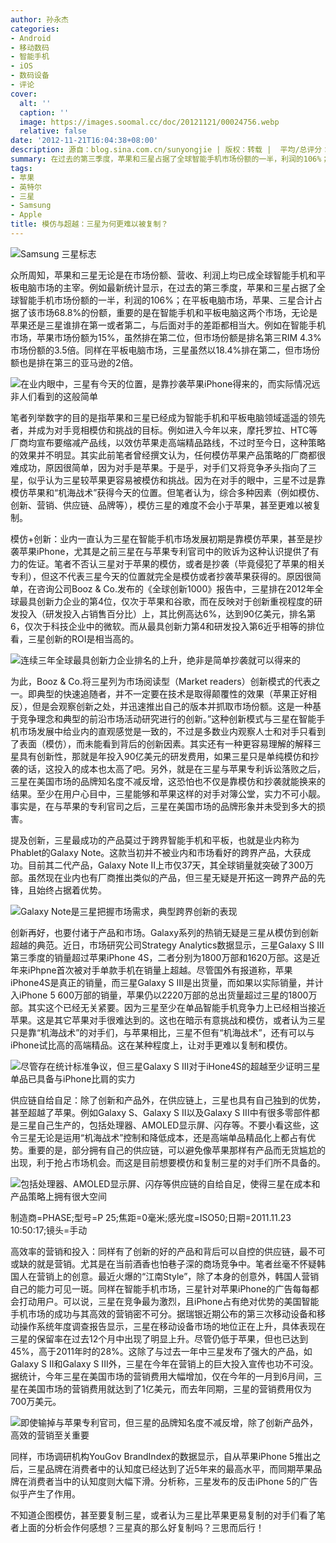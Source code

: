 ```yaml
---
author: 孙永杰
categories:
- Android
- 移动数码
- 智能手机
- iOS
- 数码设备
- 评论
cover:
  alt: ''
  caption: ''
  image: https://images.soomal.cc/doc/20121121/00024756.webp
  relative: false
date: '2012-11-21T16:04:38+08:00'
description: 源自：blog.sina.com.cn/sunyongjie | 版权：转载 |  平均/总评分：07.75/62
summary: 在过去的第三季度，苹果和三星占据了全球智能手机市场份额的一半，利润的106%；在平板电脑市场，苹果、三星合计占据了该市场68.8%的份额，重要的是在智能手机和平板电脑这两个市场，无论是苹果还是三星谁排在第一或者第二，与后面对手的差距都相当大，它们两者已成为全球智能手机和平板电脑市场的主宰。
tags:
- 苹果
- 英特尔
- 三星
- Samsung
- Apple
title: 模仿与超越：三星为何更难以被复制？
---
```


![Samsung 三星标志](https://images.soomal.cc/doc/20090417/00001043.webp)



众所周知，苹果和三星无论是在市场份额、营收、利润上均已成全球智能手机和平板电脑市场的主宰。例如最新统计显示，在过去的第三季度，苹果和三星占据了全球智能手机市场份额的一半，利润的106%；在平板电脑市场，苹果、三星合计占据了该市场68.8%的份额，重要的是在智能手机和平板电脑这两个市场，无论是苹果还是三星谁排在第一或者第二，与后面对手的差距都相当大。例如在智能手机市场，苹果市场份额为15%，虽然排在第二位，但市场份额是排名第三RIM 4.3%市场份额的3.5倍。同样在平板电脑市场，三星虽然以18.4%排在第二，但市场份额也是排在第三的亚马逊的2倍。



![在业内眼中，三星有今天的位置，是靠抄袭苹果iPhone得来的，而实际情况远非人们看到的这般简单](https://images.soomal.cc/doc/20121121/00024752.webp)



笔者列举数字的目的是指苹果和三星已经成为智能手机和平板电脑领域遥遥的领先者，并成为对手竞相模仿和挑战的目标。例如进入今年以来，摩托罗拉、HTC等厂商均宣布要缩减产品线，以效仿苹果走高端精品路线，不过时至今日，这种策略的效果并不明显。其实此前笔者曾经撰文认为，任何模仿苹果产品策略的厂商都很难成功，原因很简单，因为对手是苹果。于是乎，对手们又将竞争矛头指向了三星，似乎认为三星较苹果更容易被模仿和挑战。因为在对手的眼中，三星不过是靠模仿苹果和“机海战术”获得今天的位置。但笔者认为，综合多种因素（例如模仿、创新、营销、供应链、品牌等），模仿三星的难度不会小于苹果，甚至更难以被复制。



模仿+创新：业内一直认为三星在智能手机市场发展初期是靠模仿苹果，甚至是抄袭苹果iPhone，尤其是之前三星在与苹果专利官司中的败诉为这种认识提供了有力的佐证。笔者不否认三星对于苹果的模仿，或者是抄袭（毕竟侵犯了苹果的相关专利），但这不代表三星今天的位置就完全是模仿或者抄袭苹果获得的。原因很简单，在咨询公司Booz & Co.发布的《全球创新1000》报告中，三星排在2012年全球最具创新力企业的第4位，仅次于苹果和谷歌，而在反映对于创新重视程度的研发投入（研发投入占销售百分比）上，其比例高达6%，达到90亿美元，排名第6，仅次于科技企业中的微软。而从最具创新力第4和研发投入第6近乎相等的排位看，三星创新的ROI是相当高的。



![连续三年全球最具创新力企业排名的上升，绝非是简单抄袭就可以得来的](https://images.soomal.cc/doc/20121121/00024753.webp)



为此，Booz & Co.将三星列为市场阅读型（Market readers）创新模式的代表之一。即典型的快速追随者，并不一定要在技术是取得颠覆性的效果（苹果正好相反），但是会观察创新之处，并迅速推出自己的版本并抓取市场份额。这是一种基于竞争理念和典型的前沿市场活动研究进行的创新。”这种创新模式与三星在智能手机市场发展中给业内的直观感觉是一致的，不过是多数业内观察人士和对手只看到了表面（模仿），而未能看到背后的创新因素。其实还有一种更容易理解的解释三星具有创新性，那就是年投入90亿美元的研发费用，如果三星只是单纯模仿和抄袭的话，这投入的成本也太高了吧。另外，就是在三星与苹果专利诉讼落败之后，三星在美国市场的品牌知名度不减反增，这恐怕也不仅是靠模仿和抄袭就能换来的结果。至少在用户心目中，三星能够和苹果这样的对手对簿公堂，实力不可小靓。事实是，在与苹果的专利官司之后，三星在美国市场的品牌形象并未受到多大的损害。



提及创新，三星最成功的产品莫过于跨界智能手机和平板，也就是业内称为Phablet的Galaxy Note。这款当初并不被业内和市场看好的跨界产品，大获成功。目前其二代产品，Galaxy Note II上市仅37天，其全球销量就突破了300万部。虽然现在业内也有厂商推出类似的产品，但三星无疑是开拓这一跨界产品的先锋，且始终占据着优势。



![Galaxy Note是三星把握市场需求，典型跨界创新的表现](https://images.soomal.cc/doc/20121121/00024754.webp)



创新再好，也要付诸于产品和市场。Galaxy系列的热销无疑是三星从模仿到创新超越的典范。近日，市场研究公司Strategy Analytics数据显示，三星Galaxy S III第三季度的销量超过苹果iPhone 4S，二者分别为1800万部和1620万部。这是近年来iPhpne首次被对手单款手机在销量上超越。尽管国外有报道称，苹果iPhone4S是真正的销量，而三星Galaxy S III是出货量，而如果以实际销量，并计入iPhone 5 600万部的销量，苹果仍以2220万部的总出货量超过三星的1800万部。其实这个已经无关紧要。因为三星至少在单品智能手机竞争力上已经相当接近苹果。这是其它苹果对手很难达到的。这也在暗示有意挑战和模仿，或者认为三星只是靠“机海战术”的对手们，与苹果相比，三星不但有“机海战术”，还有可以与iPhone试比高的高端精品。这在某种程度上，让对手更难以复制和模仿。



![尽管存在统计标准争议，但三星Galaxy S III对于iHone4S的超越至少证明三星单品已具备与iPhone比肩的实力](https://images.soomal.cc/doc/20121121/00024755.webp)



供应链自给自足：除了创新和产品外，在供应链上，三星也具有自己独到的优势，甚至超越了苹果。例如Galaxy S、Galaxy S II以及Galaxy S III中有很多零部件都是三星自己生产的，包括处理器、AMOLED显示屏、闪存等。不要小看这些，这令三星无论是运用“机海战术”控制和降低成本，还是高端单品精品化上都占有优势。重要的是，部分拥有自己的供应链，可以避免像苹果那样有产品而无货尴尬的出现，利于抢占市场机会。而这是目前想要模仿和复制三星的对手们所不具备的。



![包括处理器、AMOLED显示屏、闪存等供应链的自给自足，使得三星在成本和产品策略上拥有很大空间](https://images.soomal.cc/doc/20121121/00024756.webp)

制造商=PHASE;型号=P 25;焦距=0毫米;感光度=ISO50;日期=2011.11.23 10:50:17;镜头=手动



高效率的营销和投入：同样有了创新的好的产品和背后可以自控的供应链，最不可或缺的就是营销。尤其是在当前酒香也怕巷子深的商场竞争中。笔者丝毫不怀疑韩国人在营销上的创意。最近火爆的“江南Style”，除了本身的创意外，韩国人营销自己的能力可见一斑。同样在智能手机市场，三星针对苹果iPhone的广告每每都会打动用户。可以说，三星在竞争最为激烈，且iPhone占有绝对优势的美国智能手机市场的成功与其高效的营销密不可分。据瑞银近期公布的第三次移动设备和移动操作系统年度调查报告显示，三星在移动设备市场的地位正在上升，具体表现在三星的保留率在过去12个月中出现了明显上升。尽管仍低于苹果，但也已达到45%，高于2011年时的28%。这除了与过去一年中三星发布了强大的产品，如Galaxy S II和Galaxy S III外，三星在今年在营销上的巨大投入宣传也功不可没。据统计，今年三星在美国市场的营销费用大幅增加，仅在今年的一月到6月间，三星在美国市场的营销费用就达到了1亿美元，而去年同期，三星的营销费用仅为700万美元。



![即使输掉与苹果专利官司，但三星的品牌知名度不减反增，除了创新产品外，高效的营销至关重要](https://images.soomal.cc/doc/20121121/00024757.webp)



同样，市场调研机构YouGov BrandIndex的数据显示，自从苹果iPhone 5推出之后，三星品牌在消费者中的认知度已经达到了近5年来的最高水平，而同期苹果品牌在消费者当中的认知度则大幅下滑。分析称，三星发布的反击iPhone 5的广告似乎产生了作用。



不知道企图模仿，甚至要复制三星，或者认为三星比苹果更易复制的对手们看了笔者上面的分析会作何感想？三星真的那么好复制吗？三思而后行！